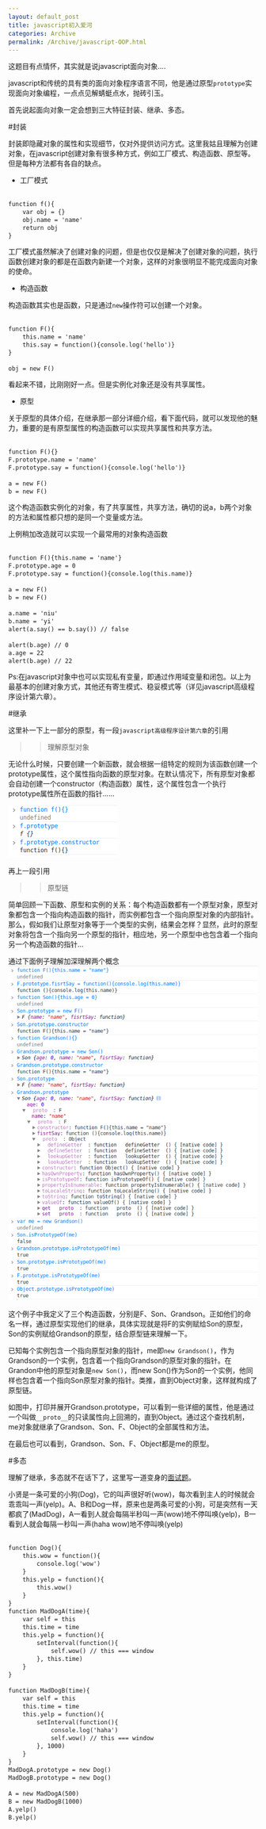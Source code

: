 ```yaml
---
layout: default_post
title: javascript初入爱河
categories: Archive
permalink: /Archive/javascript-OOP.html
---
```



这题目有点情怀，其实就是说javascript面向对象....

javascript和传统的具有类的面向对象程序语言不同，他是通过原型`prototype`实现面向对象编程，一点点见解蜻蜓点水，抛砖引玉。

首先说起面向对象一定会想到三大特征封装、继承、多态。

#封装

封装即隐藏对象的属性和实现细节，仅对外提供访问方式。这里我姑且理解为创建对象，在javascript创建对象有很多种方式，例如工厂模式、构造函数、原型等。但是每种方法都有各自的缺点。

+ 工厂模式

<pre><code>
function f(){
    var obj = {}
    obj.name = 'name'
    return obj
}
</code></pre>

工厂模式虽然解决了创建对象的问题，但是也仅仅是解决了创建对象的问题，执行函数创建对象的都是在函数内新建一个对象，这样的对象很明显不能完成面向对象的使命。

+ 构造函数

构造函数其实也是函数，只是通过`new`操作符可以创建一个对象。

<pre><code>
function F(){
    this.name = 'name'
    this.say = function(){console.log('hello')}
}

obj = new F()
</code></pre>

看起来不错，比刚刚好一点。但是实例化对象还是没有共享属性。

+ 原型

关于原型的具体介绍，在继承那一部分详细介绍，看下面代码，就可以发现他的魅力，重要的是有原型属性的构造函数可以实现共享属性和共享方法。

<pre><code>
function F(){}
F.prototype.name = 'name'
F.prototype.say = function(){console.log('hello')}

a = new F()
b = new F()
</code></pre>

这个构造函数实例化的对象，有了共享属性，共享方法，确切的说a，b两个对象的方法和属性都只想的是同一个变量或方法。

上例稍加改造就可以实现一个最常用的对象构造函数

<pre><code>
function F(){this.name = 'name'}
F.prototype.age = 0
F.prototype.say = function(){console.log(this.name)}

a = new F()
b = new F()

a.name = 'niu'
b.name = 'yi'
alert(a.say() == b.say()) // false

alert(b.age) // 0
a.age = 22
alert(b.age) // 22
</code></pre>

Ps:在javascript对象中也可以实现私有变量，即通过作用域变量和闭包。以上为最基本的创建对象方式，其他还有寄生模式、稳妥模式等（详见javascript高级程序设计第六章）。

#继承

这里补一下上一部分的原型，有一段`javascript高级程序设计第六章`的引用

> > 理解原型对象
> >
无论什么时候，只要创建一个新函数，就会根据一组特定的规则为该函数创建一个prototype属性，这个属性指向函数的原型对象。在默认情况下，所有原型对象都会自动创建一个constructor（构造函数）属性，这个属性包含一个执行prototype属性所在函数的指针......

![2014-11-01-1](../../static/images/2014-11-01-1.png)

再上一段引用

>> 原型链
>> 
简单回顾一下函数、原型和实例的关系：每个构造函数都有一个原型对象，原型对象都包含一个指向构造函数的指针，而实例都包含一个指向原型对象的内部指针。那么，假如我们让原型对象等于一个类型的实例，结果会怎样？显然，此时的原型对象将包含一个指向另一个原型的指针，相应地，另一个原型中也包含着一个指向另一个构造函数的指针...

通过下面例子理解加深理解两个概念
![2014-11-01-2](../../static/images/2014-11-01-2.png)

这个例子中我定义了三个构造函数，分别是F、Son、Grandson。正如他们的命名一样，通过原型实现他们的继承，具体实现就是将F的实例赋给Son的原型，Son的实例赋给Grandson的原型，结合原型链来理解一下。

已知每个实例包含一个指向原型对象的指针，me即`new Grandson()`，作为Grandson的一个实例，包含着一个指向Grandson的原型对象的指针。在Grandon中他的原型对象是`new Son()`，而new Son()作为Son的一个实例，他同样也包含着一个指向Son原型对象的指针。类推，直到Object对象，这样就构成了原型链。

如图中，打印并展开Grandson.prototype，可以看到一些详细的属性，他是通过一个叫做`__proto__`的只读属性向上回溯的，直到Object。通过这个查找机制，me对象就继承了Grandson、Son、F、Object的全部属性和方法。

在最后也可以看到，Grandson、Son、F、Object都是me的原型。

#多态

理解了继承，多态就不在话下了，这里写一道变身的[面试题](http://www.w3cfuns.com/thread-1936-1-1.html)。

小贤是一条可爱的小狗(Dog)，它的叫声很好听(wow)，每次看到主人的时候就会乖乖叫一声(yelp)。A、B和Dog一样，原来也是两条可爱的小狗，可是突然有一天都疯了(MadDog)，A一看到人就会每隔半秒叫一声(wow)地不停叫唤(yelp)，B一看到人就会每隔一秒叫一声(haha wow)地不停叫唤(yelp)

<pre><code>
function Dog(){
    this.wow = function(){
		console.log('wow')
    }
    this.yelp = function(){
		this.wow()
	}
}
function MadDogA(time){
	var self = this
	this.time = time
	this.yelp = function(){
		setInterval(function(){
			self.wow() // this === window
		}, this.time)
	}
}

function MadDogB(time){
	var self = this
	this.time = time
	this.yelp = function(){
		setInterval(function(){
			console.log('haha')
			self.wow() // this === window
		}, 1000)
	}
}
MadDogA.prototype = new Dog()
MadDogB.prototype = new Dog()

A = new MadDogA(500)
B = new MadDogB(1000)
A.yelp()
B.yelp()
</code></pre>
